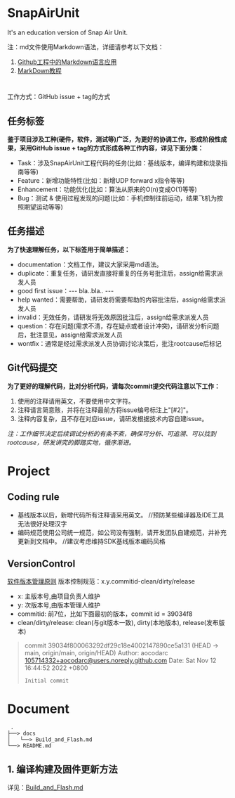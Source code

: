 # SnapAirUnit

It's an education version of Snap Air Unit.

注：md文件使用Markdown语法，详细请参考以下文档：
1. [Github工程中的Markdown语言应用](https://blog.csdn.net/lida2003/article/details/127828153)
2. [MarkDown教程](https://www.runoob.com/markdown/md-tutorial.html)

# 

工作方式：GitHub issue + tag的方式

## 任务标签

**鉴于项目涉及工种(硬件，软件，测试等)广泛，为更好的协调工作，形成阶段性成果，采用GitHub issue + tag的方式形成各种工作内容，详见下面分类：**

* Task：涉及SnapAirUnit工程代码的任务(比如：基线版本，编译构建和烧录指南等等)
* Feature：新增功能特性(比如：新增UDP forward x指令等等)
* Enhancement：功能优化(比如：算法从原来的O(n)变成O(1)等等)
* Bug：测试 & 使用过程发现的问题(比如：手机控制往前运动，结果飞机为按照期望运动等等)

## 任务描述

**为了快速理解任务，以下标签用于简单描述：**

* documentation：文档工作，建议大家采用md语法。
* duplicate：重复任务，请研发直接将重复的任务号批注后，assign给需求派发人员
* good first issue：--- bla..bla.. ---
* help wanted：需要帮助，请研发将需要帮助的内容批注后，assign给需求派发人员
* invalid：无效任务，请研发将无效原因批注后，assign给需求派发人员
* question：存在问题(需求不清，存在疑点或者设计冲突)，请研发分析问题后，批注意见，assign给需求派发人员
* wontfix：通常是经过需求派发人员协调讨论决策后，批注rootcause后标记

## Git代码提交

**为了更好的理解代码，比对分析代码，请每次commit提交代码注意以下工作：**

1. 使用的注释请用英文，不要使用中文字符。
2. 注释请言简意赅，并将在注释最前方将issue编号标注上"[#2]"。
3. 注释内容复杂，且不存在对应issue，请研发根据技术内容自建issue。

*注：工作细节决定后续调试分析的有条不紊，确保可分析、可追溯、可以找到rootcause，研发讲究的脚踏实地，循序渐进。*

# Project

## Coding rule
* 基线版本以后，新增代码所有注释请采用英文。 //预防某些编译器及IDE工具无法很好处理汉字
* 编码规范使用公司统一规范，如公司没有强制，请开发团队自建规范，并补充更新到文档中。  //建议考虑维持SDK基线版本编码风格

## VersionControl
[软件版本管理原则](https://blog.csdn.net/lida2003/article/details/36617839)
版本控制规范：x.y.commitid-clean/dirty/release
* x: 主版本号,由项目负责人维护
* y: 次版本号,由版本管理人维护
* commitid: 前7位，比如下面最初的版本，commit id = 39034f8
* clean/dirty/release: clean(与git版本一致), dirty(本地版本), release(发布版本)


> commit 39034f800063292df29c18e4002147890ce5a131 (HEAD -> main, origin/main, origin/HEAD)
> Author: aocodarc <105714332+aocodarc@users.noreply.github.com>
> Date:   Sat Nov 12 16:44:52 2022 +0800
> 
>     Initial commit

# Document

     .
    ├──> docs
    │   └──> Build_and_Flash.md
    └──> README.md

## 1. 编译构建及固件更新方法

详见：[Build_and_Flash.md](./docs/Build_and_Flash.md)


